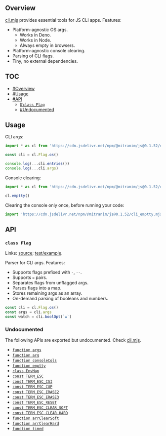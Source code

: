 ## Overview

[cli.mjs](../cli.mjs) provides essential tools for JS CLI apps. Features:

  * Platform-agnostic OS args.
    * Works in Deno.
    * Works in Node.
    * Always empty in browsers.
  * Platform-agnostic console clearing.
  * Parsing of CLI flags.
  * Tiny, no external dependencies.

## TOC

* [#Overview](#overview)
* [#Usage](#usage)
* [#API](#api)
  * [#`class Flag`](#class-flag)
  * [#Undocumented](#undocumented)

## Usage

CLI args:

```js
import * as cl from 'https://cdn.jsdelivr.net/npm/@mitranim/js@0.1.52/cli.mjs'

const cli = cl.Flag.os()

console.log(...cli.entries())
console.log(...cli.args)
```

Console clearing:

```js
import * as cl from 'https://cdn.jsdelivr.net/npm/@mitranim/js@0.1.52/cli.mjs'

cl.emptty()
```

Clearing the console only once, before running your code:

```js
import 'https://cdn.jsdelivr.net/npm/@mitranim/js@0.1.52/cli_emptty.mjs'
```

## API

### `class Flag`

Links: [source](../cli.mjs#L74); [test/example](../test/cli_test.mjs#L8).

Parser for CLI args. Features:

  * Supports flags prefixed with `-`, `--`.
  * Supports `=` pairs.
  * Separates flags from unflagged args.
  * Parses flags into a map.
  * Stores remaining args as an array.
  * On-demand parsing of booleans and numbers.

```js
const cli = cl.Flag.os()
const args = cli.args
const watch = cli.boolOpt(`w`)
```

### Undocumented

The following APIs are exported but undocumented. Check [cli.mjs](../cli.mjs).

  * [`function args`](../cli.mjs#L6)
  * [`function arg`](../cli.mjs#L11)
  * [`function consoleCols`](../cli.mjs#L13)
  * [`function emptty`](../cli.mjs#L33)
  * [`class EnvMap`](../cli.mjs#L141)
  * [`const TERM_ESC`](../cli.mjs#L175)
  * [`const TERM_ESC_CSI`](../cli.mjs#L178)
  * [`const TERM_ESC_CUP`](../cli.mjs#L181)
  * [`const TERM_ESC_ERASE2`](../cli.mjs#L185)
  * [`const TERM_ESC_ERASE3`](../cli.mjs#L189)
  * [`const TERM_ESC_RESET`](../cli.mjs#L193)
  * [`const TERM_ESC_CLEAR_SOFT`](../cli.mjs#L197)
  * [`const TERM_ESC_CLEAR_HARD`](../cli.mjs#L200)
  * [`function arrClearSoft`](../cli.mjs#L203)
  * [`function arrClearHard`](../cli.mjs#L208)
  * [`function timed`](../cli.mjs#L212)

